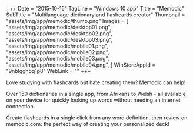+++
Date = "2015-10-15"
TagLine = "Windows 10 app"
Title = "Memodic"
SubTitle = "Multilanguage dictionary and flashcards creator"
Thumbnail = "assets/img/app/memodic/thumb.png"
Images = [
  "assets/img/app/memodic/desktop01.png",
  "assets/img/app/memodic/desktop02.png",
  "assets/img/app/memodic/desktop03.png",
  "assets/img/app/memodic/mobile01.png",
  "assets/img/app/memodic/mobile02.png",
  "assets/img/app/memodic/mobile03.png",
  "assets/img/app/memodic/mobile04.png",
]
WinStoreAppId = "9nblggh5g1p8"
WebLink = ""
+++

Love studying with flashcards but hate creating them? Memodic can help!

Over 150 dictionaries in a single app, from Afrikans to Welsh - all available on your device for quickly looking up words without needing an internet connection.

Create flashcards in a single click from any word definition, then review on memodic.com: the perfect way of creating your personalized deck!